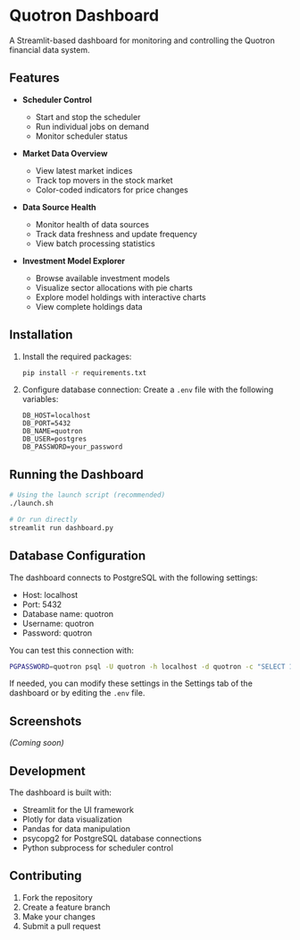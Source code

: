 # Quotron Dashboard

A Streamlit-based dashboard for monitoring and controlling the Quotron financial data system.

## Features

- **Scheduler Control**
  - Start and stop the scheduler
  - Run individual jobs on demand
  - Monitor scheduler status

- **Market Data Overview**
  - View latest market indices
  - Track top movers in the stock market
  - Color-coded indicators for price changes

- **Data Source Health**
  - Monitor health of data sources
  - Track data freshness and update frequency
  - View batch processing statistics

- **Investment Model Explorer**
  - Browse available investment models
  - Visualize sector allocations with pie charts
  - Explore model holdings with interactive charts
  - View complete holdings data

## Installation

1. Install the required packages:
   ```bash
   pip install -r requirements.txt
   ```

2. Configure database connection:
   Create a `.env` file with the following variables:
   ```
   DB_HOST=localhost
   DB_PORT=5432
   DB_NAME=quotron
   DB_USER=postgres
   DB_PASSWORD=your_password
   ```

## Running the Dashboard

```bash
# Using the launch script (recommended)
./launch.sh

# Or run directly
streamlit run dashboard.py
```

## Database Configuration

The dashboard connects to PostgreSQL with the following settings:

- Host: localhost
- Port: 5432
- Database name: quotron
- Username: quotron
- Password: quotron

You can test this connection with:
```bash
PGPASSWORD=quotron psql -U quotron -h localhost -d quotron -c "SELECT 1"
```

If needed, you can modify these settings in the Settings tab of the dashboard or by editing the `.env` file.

## Screenshots

*(Coming soon)*

## Development

The dashboard is built with:
- Streamlit for the UI framework
- Plotly for data visualization
- Pandas for data manipulation
- psycopg2 for PostgreSQL database connections
- Python subprocess for scheduler control

## Contributing

1. Fork the repository
2. Create a feature branch
3. Make your changes
4. Submit a pull request